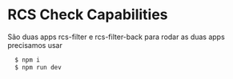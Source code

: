 # RCS Check Capabilities

São duas apps rcs-filter e rcs-filter-back
para rodar as duas apps precisamos usar 
```bash
  $ npm i
  $ npm run dev
